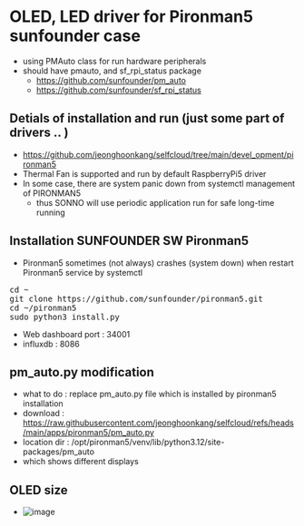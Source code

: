 # OLED, LED driver for Pironman5 sunfounder case
- using PMAuto class for run hardware peripherals
- should have pmauto, and sf_rpi_status package
  - https://github.com/sunfounder/pm_auto
  - https://github.com/sunfounder/sf_rpi_status  

## Detials of installation and run (just some part of drivers .. )
- https://github.com/jeonghoonkang/selfcloud/tree/main/devel_opment/pironman5
- Thermal Fan is supported and run by default RaspberryPi5 driver
- In some case, there are system panic down from systemctl management of PIRONMAN5
  - thus SONNO will use periodic application run for safe long-time running   

## Installation SUNFOUNDER SW Pironman5
- Pironman5 sometimes (not always) crashes (system down)  when restart Pironman5 service by systemctl
<pre>
cd ~
git clone https://github.com/sunfounder/pironman5.git
cd ~/pironman5
sudo python3 install.py
</pre>

- Web dashboard port : 34001
- influxdb : 8086

## pm_auto.py modification
- what to do : replace pm_auto.py file which is installed by pironman5 installation
- download : https://raw.githubusercontent.com/jeonghoonkang/selfcloud/refs/heads/main/apps/pironman5/pm_auto.py
- location dir : /opt/pironman5/venv/lib/python3.12/site-packages/pm_auto
- which shows different displays 

## OLED size
- ![image](https://github.com/user-attachments/assets/484dfc7d-4c47-4061-be40-3ac90994206e)
